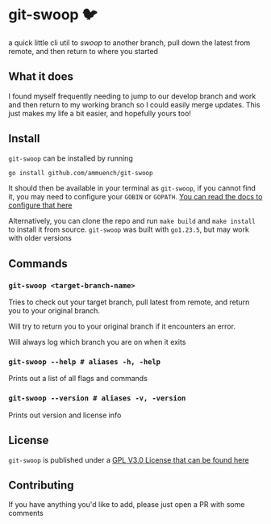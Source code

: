 # git-swoop 🐦

a quick little cli util to *swoop* to another branch, pull down the latest from remote, and then return to where you started

## What it does

I found myself frequently needing to jump to our develop branch and work and then return to my working branch so I could easily merge updates.  This just makes my life a bit easier, and hopefully yours too!

## Install

`git-swoop` can be installed by running

```bash
go install github.com/ammuench/git-swoop
```

It should then be available in your terminal as `git-swoop`, if you cannot find it, you may need to configure your `GOBIN` or `GOPATH`.  [You can read the docs to configure that here](https://go.dev/ref/mod#go-install)

Alternatively, you can clone the repo and run `make build` and `make install` to install it from source.  `git-swoop` was built with `go1.23.5`, but may work with older versions

## Commands

### `git-swoop <target-branch-name>`

Tries to check out your target branch, pull latest from remote, and return you to your original branch.

Will try to return you to your original branch if it encounters an error.

Will always log which branch you are on when it exits

### `git-swoop --help # aliases -h, -help`

Prints out a list of all flags and commands

### `git-swoop --version # aliases -v, -version`

Prints out version and license info

## License

`git-swoop` is published under a [GPL V3.0 License that can be found here](https://github.com/ammuench/git-swoop/LICENSE.md)

## Contributing

If you have anything you'd like to add, please just open a PR with some comments

